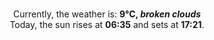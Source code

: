 <p  align="center"><br/>Currently, the weather is: <b> 9°C, <i>broken clouds</i></b></br>Today, the sun rises at <b>06:35</b> and sets at <b>17:21</b>.</p>